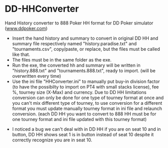 # DD-HHConverter
Hand History converter to 888 Poker HH format for DD Poker simulator (www.ddpoker.com)


- Insert the hand history and summary to convert in original DD HH and summary file respectively named "history.paradise.txt" and "tournaments.csv", copy/paste, or replace, but the files must be called like that.
- The files must be in the same folder as the exe.
- Run the exe, the converted hh and summary will be written in "history.888.txt" and "tournaments.888.txt", ready to import. 
  (will be overwritten every time)
- Use the ini file "HHConverter.ini" to manually put buy-in division factor (to have the possibilty to import on PT4 with small stacks license), fee %, tourney size (X-Max) and currency. Due to DD HH limitations conversion can only be done for one type of tourney format at once and you can't mix different type of tourney, to use conversion for a different format you must update manually tourney format in ini file and relaunch conversion.
  (each DD HH you want to convert to 888 HH must be for one tourney format and ini file updated with this tourney format)

* I noticed a bug we can't deal with in DD HH if you are on seat 10 and in button, DD HH shows seat 1 is in button instead of seat 10 despite it correctly recognize you are in seat 10.
